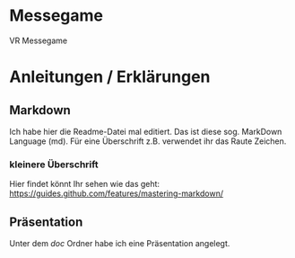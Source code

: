 # Messegame
VR Messegame

# Anleitungen / Erklärungen

## Markdown

Ich habe hier die Readme-Datei mal editiert. Das ist diese sog. MarkDown Language (md). Für eine Überschrift z.B. verwendet ihr das Raute Zeichen. 

### kleinere Überschrift

Hier findet könnt Ihr sehen wie das geht:
https://guides.github.com/features/mastering-markdown/

## Präsentation

Unter dem *doc* Ordner habe ich eine Präsentation angelegt.

